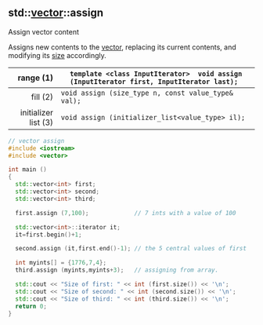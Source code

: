 ## std::[vector](http://www.cplusplus.com/reference/vector/vector/)::assign

Assign vector content

Assigns new contents to the [vector](http://www.cplusplus.com/vector), replacing its current contents, and modifying its [size](http://www.cplusplus.com/vector::size) accordingly.

|            range (1) | `template <class InputIterator>  void assign (InputIterator first, InputIterator last); ` |
| -------------------: | ------------------------------------------------------------ |
|             fill (2) | `void assign (size_type n, const value_type& val); `         |
| initializer list (3) | `void assign (initializer_list<value_type> il);`             |

```c++
// vector assign
#include <iostream>
#include <vector>

int main ()
{
  std::vector<int> first;
  std::vector<int> second;
  std::vector<int> third;

  first.assign (7,100);             // 7 ints with a value of 100

  std::vector<int>::iterator it;
  it=first.begin()+1;

  second.assign (it,first.end()-1); // the 5 central values of first

  int myints[] = {1776,7,4};
  third.assign (myints,myints+3);   // assigning from array.

  std::cout << "Size of first: " << int (first.size()) << '\n';
  std::cout << "Size of second: " << int (second.size()) << '\n';
  std::cout << "Size of third: " << int (third.size()) << '\n';
  return 0;
}
```
